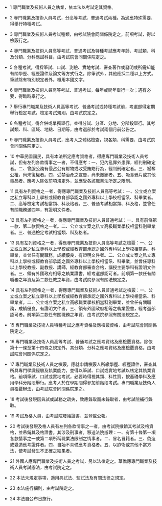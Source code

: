 * 1 專門職業及技術人員之執業，依本法以考試定其資格。

* 2 專門職業及技術人員考試，分高等考試、普通考試兩種。為適應特殊需要，得舉行特種考試。

* 3 專門職業及技術人員考試種類，由考試院會同關係院定之。前項考試，得以檢覈行之。

* 4 專門職業及技術人員高等考試、普通考試及特種考試應考年齡、考試類、科及分類、分科應試科目，由考試院會同關係院定之。

* 5 各種考試，得採筆試、口試、測驗、實地考試、審查著作或發明或所需知能有關學歷、經歷證件及論文等方式行之。除筆試外，其他應採二種以上方式。筆試除有特別規定者外，概用本國文字。

* 6 專門職業及技術人員高等考試、普通考試，每年或間年舉行一次；遇有必要，得臨時舉行之。

* 7 舉行專門職業及技術人員高等考試、普通考試或特種考試前，考選部得定期舉行檢定考試。檢定考試規則，由考試院定之。

* 8 各種考試，得合併或單獨舉行。並得分試、分區、分地、分階段舉行。其考試類、科、區域、地點、日期等，由考選部於考試兩個月前公告之。

* 9 專門職業及技術人員考試，應考人之體格檢查，視各類、科需要，由考試院會同關係院定之。

* 10 中華民國國民，具有本法所定應考資格者，得應專門職業及技術人員考試，但有左列各款情事之一者，不得應考：一、犯內亂罪外患罪，經判刑確定者。二、曾服公務有侵占公有財物或收受賄賂行為，經判刑確定者。三、褫奪公權，尚未復權者。四、受禁治產之宣告，尚未撤銷者。五、吸食鴉片或其他毒品者。應考人除依前項規定外，並應受各該職業法所定之限制。

* 11 具有左列資格之一者，得應專門職業及技術人員高等考試：一、公立或立案之私立專科以上學校或經教育部承認之國外專科以上學校相當系、科畢業者。二、高等檢定考試相當類、科及格者。三、普通考試相當類、科及格，並曾任有關職務滿四年，有證明文件者。

* 12 具有左列資格之一者，得應專門職業及技術人員普通考試：一、具有前條第一款、第二款資格之一者。二、公立或立案之私立高級職業學校相當科別畢業者。三、普通檢定考試相當類、科及格者。

* 13 具有左列資格之一者，得應專門職業及技術人員高等考試之檢覈：一、公立或立案之私立專科以上學校或經教育部承認之國外專科以上學校相當系、科畢業，並曾任有關職務，成績優良，有證明文件者。二、公立或立案之私立專科以上學校或經教育部承認之國外專科以上學校相當系、科畢業，並曾任專科以上學校教授、副教授、講師，經教育部審查合格，講授主要學科有證明文件者。三、領有外國政府相等之執業證書，經考選部認可者。前項第一款任有關職務之年資及第二款任教之年資，由考試院參照有關法規定之。

* 14 具有左列資格之一者，得應專門職業及技術人員普通考試之檢覈：一、公立或立案之私立專科以上學校或經教育部承認之國外專科以上學校相當系、科畢業者。二、公立或立案之私立高級職業學校相當科別畢業，並曾任有關職務，成績優良，有證明文件者。三、領有外國政府相等之執業證書，經考選部認可者。前項第二款任有關職務之年資，由考試院參照有關法規定之。

* 15 專門職業及技術人員特種考試之應考資格及應檢覈資格，由考試院會同關係院定之。

* 16 專門職業及技術人員高等考試、普通考試之應考資格及應檢覈資格，除依第十一條至第十四條之規定外，其分類、分科之應考資格及應檢覈資格，由考試院會同關係院定之。

* 17 專門職業及技術人員之檢覈，應就申請檢覈人所繳學歷、經歷證件，審查其所具專門學識經驗及執業能力，並得以筆試、口試或實地考試以核定其執業資格。前項筆試、口試或實地考試，必要時得視其類、科性質，按基礎學科及應用學科分階段舉行。應考人於在學期間得參加前階段考試。專門職業及技術人員檢覈辦法，由考試院會同關係院定之。

* 18 考試後發現因典試或試務之疏失，致應錄取而未錄取者，由考試院補行錄取。

* 19 考試及格人員，由考試院發給證書，並登載公報。

* 20 考試後發現及格人員有左列各款情事之一者，由考試院撤銷其考試及格資格，並吊銷其及格證書。其涉及刑事者，移送法院辦理：一、有第十條第一項各款情事之一或第二項所稱職業法限制之情事者。二、冒名冒籍者。三、偽造或變造應考證件者。四、自始不具備應考資格者。五、以詐術或其他不當方法，使考試發生不正確之結果者。

* 21 外國人應專門職業及技術人員之考試，另以法律定之。華僑應專門職業及技術人員考試辦法，由考試院定之。

* 22 本法未規定事項，適用典試法、監試法及有關法律之規定。

* 23 本法施行細則，由考試院定之。

* 24 本法自公布日施行。

